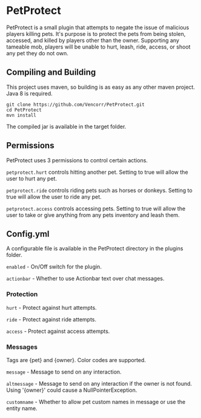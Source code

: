 # PetProtect
PetProtect is a small plugin that attempts to negate the issue of malicious players killing pets. It's purpose is to protect the pets from being stolen, accessed, and killed by players other than the owner. Supporting any tameable mob, players will be unable to hurt, leash, ride, access, or shoot any pet they do not own.

## Compiling and Building
This project uses maven, so building is as easy as any other maven project. Java 8 is required.

```
git clone https://github.com/Vencorr/PetProtect.git
cd PetProtect
mvn install
```

The compiled jar is available in the target folder.

## Permissions
PetProtect uses 3 permissions to control certain actions.


`petprotect.hurt` controls hitting another pet. Setting to true will allow the user to hurt any pet.

`petprotect.ride` controls riding pets such as horses or donkeys. Setting to true will allow the user to ride any pet.

`petprotect.access` controls accessing pets. Setting to true will allow the user to take or give anything from any pets inventory and leash them.

## Config.yml
A configurable file is available in the PetProtect directory in the plugins folder.


`enabled` - On/Off switch for the plugin.

`actionbar` - Whether to use Actionbar text over chat messages.

### Protection

`hurt` - Protect against hurt attempts.

`ride` - Protect against ride attempts.

`access` - Protect against access attempts.

### Messages
Tags are {pet} and {owner}. Color codes are supported.

`message` - Message to send on any interaction.

`altmessage` - Message to send on any interaction if the owner is not found. Using '{owner}' could cause a NullPointerException.

`customname` - Whether to allow pet custom names in message or use the entity name.
